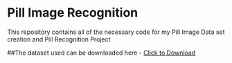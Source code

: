 # Pill Image Recognition
This repository contains all of the necessary code for my Pill Image Data set creation and Pill Recognition Project 

##The dataset used can be downloaded here - [Click to Download](https://drive.google.com/drive/folders/10r35ndh4LeOV5s_Rp0MscGUJt1SUfK1A?usp=sharing)
